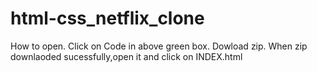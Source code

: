 # html-css_netflix_clone
How to open.
Click on Code in above green box.
Dowload zip.
When zip downlaoded sucessfully,open it and click on INDEX.html
